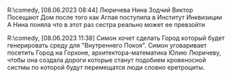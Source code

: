R:\comedy, [08.06.2023 08:44]
Люричева Нина Зодчий Виктор
Посещают Дом
после того как Аглая поступила в Институт Инквизиции
А Нина поняла что в этот раз сестра реально может ее превзойти

R:\comedy, [08.06.2023 11:38]
Симон хочет сделать Город который будет генерировать среду для "Внутреннего Покоя".  Симон уговаривает посетить Город на Горхоне, архитектора-математика Юлию Люричеву, чтобы она создала дороги которые станут подобием кровеносной систмы по которой будут перемещатся люди словно еретроциты.

